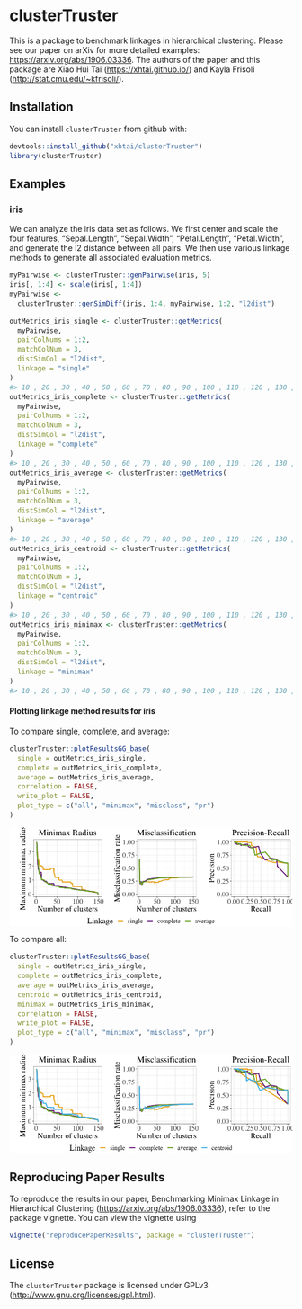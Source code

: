 
<!-- README.md is generated from README.Rmd. Please edit that file -->

# clusterTruster

This is a package to benchmark linkages in hierarchical clustering.
Please see our paper on arXiv for more detailed examples:
<https://arxiv.org/abs/1906.03336>. The authors of the paper and this
package are Xiao Hui Tai (<https://xhtai.github.io/>) and Kayla Frisoli
(<http://stat.cmu.edu/~kfrisoli/>).

## Installation

You can install `clusterTruster` from github with:

``` r
devtools::install_github("xhtai/clusterTruster")
library(clusterTruster)
```

## Examples

### iris

We can analyze the iris data set as follows. We first center and scale
the four features, “Sepal.Length”, “Sepal.Width”, “Petal.Length”,
“Petal.Width”, and generate the l2 distance between all pairs. We then
use various linkage methods to generate all associated evaluation
metrics.

``` r
myPairwise <- clusterTruster::genPairwise(iris, 5)
iris[, 1:4] <- scale(iris[, 1:4])
myPairwise <-
  clusterTruster::genSimDiff(iris, 1:4, myPairwise, 1:2, "l2dist")
```

``` r
outMetrics_iris_single <- clusterTruster::getMetrics(
  myPairwise,
  pairColNums = 1:2,
  matchColNum = 3,
  distSimCol = "l2dist",
  linkage = "single"
)
#> 10 , 20 , 30 , 40 , 50 , 60 , 70 , 80 , 90 , 100 , 110 , 120 , 130 , 140 , 150 ,
outMetrics_iris_complete <- clusterTruster::getMetrics(
  myPairwise,
  pairColNums = 1:2,
  matchColNum = 3,
  distSimCol = "l2dist",
  linkage = "complete"
)
#> 10 , 20 , 30 , 40 , 50 , 60 , 70 , 80 , 90 , 100 , 110 , 120 , 130 , 140 , 150 ,
outMetrics_iris_average <- clusterTruster::getMetrics(
  myPairwise,
  pairColNums = 1:2,
  matchColNum = 3,
  distSimCol = "l2dist",
  linkage = "average"
)
#> 10 , 20 , 30 , 40 , 50 , 60 , 70 , 80 , 90 , 100 , 110 , 120 , 130 , 140 , 150 ,
outMetrics_iris_centroid <- clusterTruster::getMetrics(
  myPairwise,
  pairColNums = 1:2,
  matchColNum = 3,
  distSimCol = "l2dist",
  linkage = "centroid"
)
#> 10 , 20 , 30 , 40 , 50 , 60 , 70 , 80 , 90 , 100 , 110 , 120 , 130 , 140 , 150 ,
outMetrics_iris_minimax <- clusterTruster::getMetrics(
  myPairwise,
  pairColNums = 1:2,
  matchColNum = 3,
  distSimCol = "l2dist",
  linkage = "minimax"
)
#> 10 , 20 , 30 , 40 , 50 , 60 , 70 , 80 , 90 , 100 , 110 , 120 , 130 , 140 , 150 ,
```

#### Plotting linkage method results for iris

To compare single, complete, and average:

``` r
clusterTruster::plotResultsGG_base(
  single = outMetrics_iris_single,
  complete = outMetrics_iris_complete,
  average = outMetrics_iris_average,
  correlation = FALSE,
  write_plot = FALSE,
  plot_type = c("all", "minimax", "misclass", "pr")
)
```

<img src="README-unnamed-chunk-4-1.png" style="display: block; margin: auto;" />

To compare all:

``` r
clusterTruster::plotResultsGG_base(
  single = outMetrics_iris_single,
  complete = outMetrics_iris_complete,
  average = outMetrics_iris_average,
  centroid = outMetrics_iris_centroid,
  minimax = outMetrics_iris_minimax,
  correlation = FALSE,
  write_plot = FALSE,
  plot_type = c("all", "minimax", "misclass", "pr")
)
```

<img src="README-unnamed-chunk-5-1.png" style="display: block; margin: auto;" />

## Reproducing Paper Results

To reproduce the results in our paper, Benchmarking Minimax Linkage in
Hierarchical Clustering (<https://arxiv.org/abs/1906.03336>), refer to
the package vignette. You can view the vignette using

``` r
vignette("reproducePaperResults", package = "clusterTruster")
```

## License

The `clusterTruster` package is licensed under GPLv3
(<http://www.gnu.org/licenses/gpl.html>).
